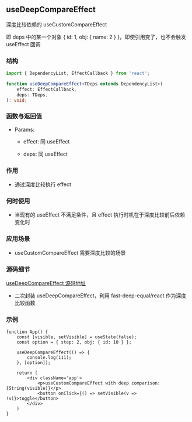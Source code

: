 ## useDeepCompareEffect

深度比较依赖的 useCustomCompareEffect

即 deps 中的某一个对象 { id: 1, obj: { name: 2 } }，即使引用变了，也不会触发 useEffect 回调

### 结构

```ts
import { DependencyList, EffectCallback } from 'react';

function useDeepCompareEffect<TDeps extends DependencyList>(
    effect: EffectCallback,
    deps: TDeps,
): void;
```

### 函数与返回值

- Params:

    - effect: 同 useEffect

    - deps: 同 useEffect

### 作用

- 通过深度比较执行 effect

### 何时使用

- 当现有的 useEffect 不满足条件，且 effect 执行时机在于深度比较前后依赖变化时

### 应用场景

- useCustomCompareEffect 需要深度比较的场景

### 源码细节

[useDeepCompareEffect 源码地址](https://github.com/streamich/react-use/blob/master/src/useDeepCompareEffect.ts)

- 二次封装 useDeepCompareEffect，利用 fast-deep-equal/react 作为深度比较函数

### 示例

```tsx
function App() {
    const [visible, setVisible] = useState(false);
    const option = { step: 2, obj: { id: 10 } };

    useDeepCompareEffect(() => {
        console.log(111);
    }, [option]);

    return (
        <div className='app'>
            <p>useCustomCompareEffect with deep comparison: {String(visible)}</p>
            <button onClick={() => setVisible(v => !v)}>toggle</button>
        </div>
    )
}
```
